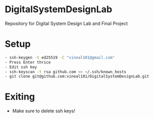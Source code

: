 # DigitalSystemDesignLab
Repository for Digital System Design Lab and Final Project 

# Setup
```bash
- ssh-keygen -t ed25519 -C "vineal101@gmail.com"
- Press Enter thrice
- Edit ssh key
- ssh-keyscan -t rsa github.com >> ~/.ssh/known_hosts
- git clone git@github.com:vineal101/DigitalSystemDesignLab.git
```
# Exiting
- Make sure to delete ssh keys!
